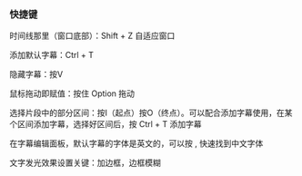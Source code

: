 
### 快捷键
时间线那里（窗口底部）：Shift + Z 自适应窗口

添加默认字幕：Ctrl + T

隐藏字幕：按V

鼠标拖动即赋值：按住 Option 拖动

选择片段中的部分区间：按I（起点）按O（终点）。可以配合添加字幕使用，在某个区间添加字幕，选择好区间后，按 Ctrl + T 添加字幕


在字幕编辑面板，默认字幕的字体是英文的，可以按 , 快速找到中文字体

文字发光效果设置关键：加边框，边框模糊


